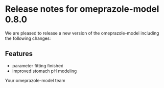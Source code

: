 # Release notes for omeprazole-model 0.8.0

We are pleased to release a new version of the omeprazole-model including the 
following changes:

## Features
- parameter fitting finished
- improved stomach pH modeling

Your omeprazole-model team
